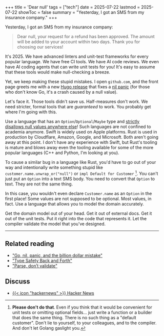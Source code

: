 +++
title = 'Dear null'
tags = ["tech"]
date = 2025-07-22
lastmod = 2025-07-22
showToc = false
summary = "Yesterday, I got an SMS from my insurance company."
+++

Yesterday, I got an SMS from my insurance company:

> Dear null, your request for a refund has been approved. The amount will be
> added to your account within two days. Thank you for choosing our services!

It's 2025. We have advanced linters and unit-test frameworks for every popular
language. We have free CI tools. We have AI code reviews. We even have AI coding
agents that can write unit tests for you! It's easy to assume that these tools
would make null-checking a breeze.

Yet, we keep making these stupid mistakes. I open `github.com`, and the front
page greets me with a new [Hugo
release](https://github.com/gohugoio/hugo/releases/tag/v0.148.1) that fixes a
[nil panic](https://github.com/gohugoio/hugo/issues/13853) (for those who don't
know Go, it's a crash caused by a null value).

Let's face it. Those tools didn't save us. Half-measures don't work. We need
stricter, formal tools that are *guaranteed* to work. You probably get where I'm
going with this.

Use a language that has an `Option`/`Optional`/`Maybe` type and <u>strictly
disallows null values anywhere else</u>! Such languages are not confined to
academia anymore. Swift is widely used on Apple platforms. Rust is used in
production by Cloudflare, Amazon, Google, and Microsoft. Both aren't going away
at this point. I don't have any experience with Swift, but Rust's tooling is
mature and blows away even the tooling available for some of the more popular
languages (C++ and Python, I'm looking at you).

To cause a similar bug in a language like Rust, you'd have to go out of your way
and intentionally write something stupid like `customer.name.unwrap_or("null")`
or `impl Default for Customer` [^dont-impl-default]. You can't just put an
`Option` into a text SMS body. You need to convert that `Option` to text. They
are not the same thing.

In this case, you wouldn't even declare `Customer.name` as an `Option` in the
first place! Some values are not supposed to be optional. Most values, in fact.
Use a language that allows you to model the domain accurately.

Get the domain model out of your head. Get it out of external docs. Get it out
of the unit tests. Put it right into the code that represents it. Let the
compiler validate the model that you've designed.

---

## Related reading

- ["Go, nil, panic, and the billion dollar
  mistake"](https://www.reddit.com/r/golang/comments/18sncxt/go_nil_panic_and_the_billion_dollar_mistake/)
- ["Type Safety Back and
  Forth"](https://www.parsonsmatt.org/2017/10/11/type_safety_back_and_forth.html)
- ["Parse, don’t
  validate"](https://lexi-lambda.github.io/blog/2019/11/05/parse-don-t-validate/)

[^dont-impl-default]: **Please don't do that**. Even if you think that it would
be convenient for unit tests or omitting optional fields... just write a
function or a builder that does the same thing. There is no such thing as a
"default customer". Don't lie to yourself, to your colleagues, and to the
compiler. And don't let Golang gaslight you.

## Discuss

- [{{< icon "hackernews" >}} Hacker
  News](https://news.ycombinator.com/item?id=44646691)
